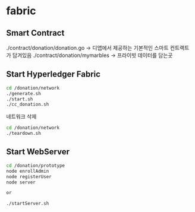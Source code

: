 # fabric

## Smart Contract
./contract/donation/donation.go -> 디앱에서 제공하는 기본적인 스마트 컨트랙트가 담겨있음
./contract/donation/mymarbles   -> 프라이빗 데이터를 담는곳


## Start Hyperledger Fabric
```bash
cd /donation/network
./generate.sh
./start.sh
./cc_donation.sh
```

네트워크 삭제
```bash
cd /donation/network
./teardown.sh
```

## Start WebServer
```bash
cd /donation/prototype
node enrollAdmin
node registerUser
node server

or

./startServer.sh
```